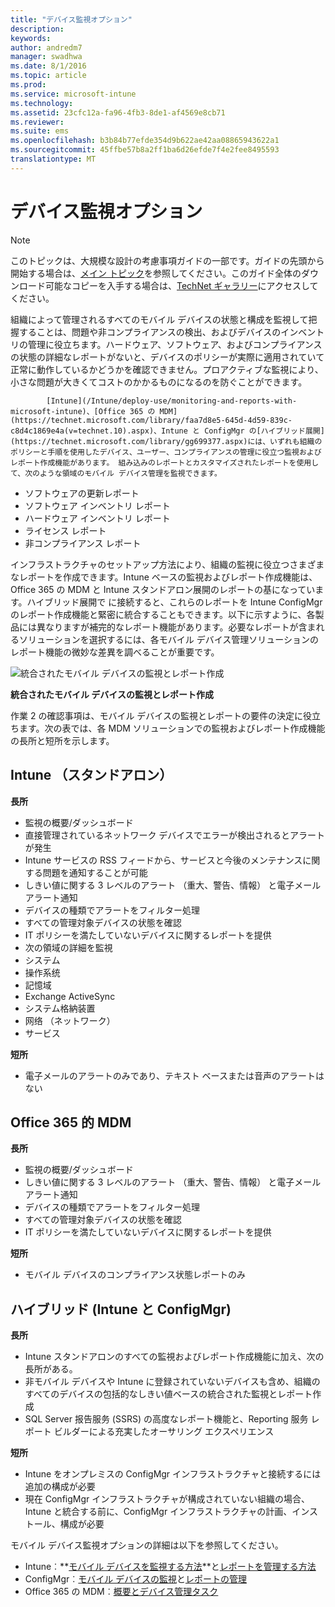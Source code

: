 ```yaml
---
title: "デバイス監視オプション"
description: 
keywords: 
author: andredm7
manager: swadhwa
ms.date: 8/1/2016
ms.topic: article
ms.prod: 
ms.service: microsoft-intune
ms.technology: 
ms.assetid: 23cfc12a-fa96-4fb3-8de1-af4569e8cb71
ms.reviewer: 
ms.suite: ems
ms.openlocfilehash: b3b84b77efde354d9b622ae42aa08865943622a1
ms.sourcegitcommit: 45ffbe57b8a2ff1ba6d26efde7f4e2fee8495593
translationtype: MT
---
```

# <a name=""></a>デバイス監視オプション

>[!NOTE]
>このトピックは、大規模な設計の考慮事項ガイドの一部です。ガイドの先頭から開始する場合は、[メイン トピック](mdm-design-considerations-guide.md)を参照してください。このガイド全体のダウンロード可能なコピーを入手する場合は、[TechNet ギャラリー](https://gallery.technet.microsoft.com/Mobile-Device-Management-7d401582)にアクセスしてください。

組織によって管理されるすべてのモバイル デバイスの状態と構成を監視して把握することは、問題や非コンプライアンスの検出、およびデバイスのインベントリの管理に役立ちます。ハードウェア、ソフトウェア、およびコンプライアンスの状態の詳細なレポートがないと、デバイスのポリシーが実際に適用されていて正常に動作しているかどうかを確認できません。プロアクティブな監視により、小さな問題が大きくてコストのかかるものになるのを防ぐことができます。


            [Intune](/Intune/deploy-use/monitoring-and-reports-with-microsoft-intune)、[Office 365 の MDM](https://technet.microsoft.com/library/faa7d8e5-645d-4d59-839c-c8d4c1869e4a(v=technet.10).aspx)、Intune と ConfigMgr の[ハイブリッド展開](https://technet.microsoft.com/library/gg699377.aspx)には、いずれも組織のポリシーと手順を使用したデバイス、ユーザー、コンプライアンスの管理に役立つ監視およびレポート作成機能があります。 組み込みのレポートとカスタマイズされたレポートを使用して、次のような領域のモバイル デバイス管理を監視できます。

- ソフトウェアの更新レポート
- ソフトウェア インベントリ レポート
- ハードウェア インベントリ レポート
- ライセンス レポート
- 非コンプライアンス レポート

インフラストラクチャのセットアップ方法により、組織の監視に役立つさまざまなレポートを作成できます。Intune ベースの監視およびレポート作成機能は、Office 365 の MDM と Intune スタンドアロン展開のレポートの基になっています。ハイブリッド展開で に接続すると、これらのレポートを Intune ConfigMgr のレポート作成機能と緊密に統合することもできます。以下に示すように、各製品には異なりますが補完的なレポート機能があります。必要なレポートが含まれるソリューションを選択するには、各モバイル デバイス管理ソリューションのレポート機能の微妙な差異を調べることが重要です。

![統合されたモバイル デバイスの監視とレポート作成](./media/MDM_Figure_05.png)

**統合されたモバイル デバイスの監視とレポート作成**

作業 2 の確認事項は、モバイル デバイスの監視とレポートの要件の決定に役立ちます。次の表では、各 MDM ソリューションでの監視およびレポート作成機能の長所と短所を示します。

## <a name="intune-"></a>Intune （スタンドアロン）

**長所**

- 監視の概要/ダッシュボード
- 直接管理されているネットワーク デバイスでエラーが検出されるとアラートが発生
- Intune サービスの RSS フィードから、サービスと今後のメンテナンスに関する問題を通知することが可能
- しきい値に関する 3 レベルのアラート （重大、警告、情報） と電子メール アラート通知
- デバイスの種類でアラートをフィルター処理
- すべての管理対象デバイスの状態を確認
- IT ポリシーを満たしていないデバイスに関するレポートを提供
- 次の領域の詳細を監視
 - システム
 - 操作系统
 - 記憶域
 - Exchange ActiveSync
 - システム格納装置
 - 网络 （ネットワーク）
 - サービス

**短所**

- 電子メールのアラートのみであり、テキスト ベースまたは音声のアラートはない

## <a name="mdm-for-office-365"></a>Office 365 的 MDM

**長所**

- 監視の概要/ダッシュボード
- しきい値に関する 3 レベルのアラート （重大、警告、情報） と電子メール アラート通知
- デバイスの種類でアラートをフィルター処理
- すべての管理対象デバイスの状態を確認
- IT ポリシーを満たしていないデバイスに関するレポートを提供

**短所**

- モバイル デバイスのコンプライアンス状態レポートのみ

## <a name="-intune-configmgr"></a>ハイブリッド (Intune と ConfigMgr)

**長所**

- Intune スタンドアロンのすべての監視およびレポート作成機能に加え、次の長所がある。
 - 非モバイル デバイスや Intune に登録されていないデバイスも含め、組織のすべてのデバイスの包括的なしきい値ベースの統合された監視とレポート作成
 - SQL Server 报告服务 (SSRS) の高度なレポート機能と、Reporting 服务 レポート ビルダーによる充実したオーサリング エクスペリエンス

**短所**

- Intune をオンプレミスの ConfigMgr インフラストラクチャと接続するには追加の構成が必要
- 現在 ConfigMgr インフラストラクチャが構成されていない組織の場合、Intune と統合する前に、ConfigMgr インフラストラクチャの計画、インストール、構成が必要

モバイル デバイス監視オプションの詳細は以下を参照してください。

- Intune︰**[モバイル デバイスを監視する方法](https://technet.microsoft.com/library/jj733634.aspx)**と[レポートを管理する方法](/Intune/deploy-use/monitoring-and-reports-with-microsoft-intune)
- ConfigMgr︰[モバイル デバイスの監視](https://technet.microsoft.com/library/gg682128.aspx)と[レポートの管理](https://technet.microsoft.com/library/gg699377.aspx)
- Office 365 の MDM︰[概要とデバイス管理タスク](https://technet.microsoft.com/en-us/library/ms.o365.cc.devicepolicy.aspx)
